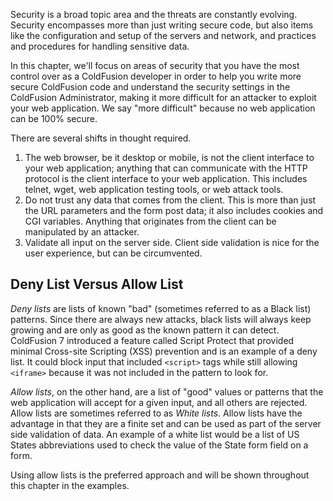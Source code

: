 Security is a broad topic area and the threats are constantly evolving.
Security encompasses more than just writing secure code, but also items
like the configuration and setup of the servers and network, and
practices and procedures for handling sensitive data.

In this chapter, we'll focus on areas of security that you have the most
control over as a ColdFusion developer in order to help you write more
secure ColdFusion code and understand the security settings in the
ColdFusion Administrator, making it more difficult for an attacker to
exploit your web application. We say "more difficult" because no web
application can be 100% secure.

There are several shifts in thought required.

1. The web browser, be it desktop or mobile, is not the client interface to your web application; anything that can communicate with the HTTP protocol is the client interface to your web application. This includes telnet, wget, web application testing tools, or web attack tools.
1. Do not trust any data that comes from the client. This is more than just the URL parameters and the form post data; it also includes cookies and CGI variables. Anything that originates from the client can be manipulated by an attacker.
1. Validate all input on the server side. Client side validation is nice for the user experience, but can be circumvented.

## Deny List Versus Allow List

_Deny lists_ are lists of known "bad" (sometimes referred to as a Black list) patterns. Since there are always
new attacks, black lists will always keep growing and are only as good
as the known pattern it can detect. ColdFusion 7 introduced a feature
called Script Protect that provided minimal Cross-site Scripting (XSS)
prevention and is an example of a deny list. It could block input that
included `<script>` tags while still allowing `<iframe>` because it was not
included in the pattern to look for.

_Allow lists_, on the other hand, are a list of "good" values or patterns
that the web application will accept for a given input, and all others
are rejected. Allow lists are sometimes referred to as _White lists_. Allow lists have the advantage in that they are a finite
set and can be used as part of the server side validation of data. An
example of a white list would be a list of US States abbreviations used
to check the value of the State form field on a form.

Using allow lists is the preferred approach and will be shown throughout
this chapter in the examples.
